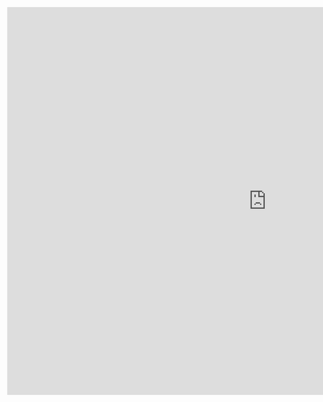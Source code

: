 <iframe width="1200" height="900" src="https://datastudio.google.com/embed/reporting/49a21199-8baf-4723-9d43-c4db3aa8c5ed/page/mowfB" frameborder="0" style="border:0" allowfullscreen></iframe>
